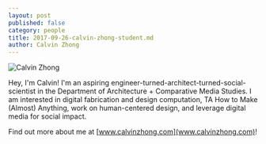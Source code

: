 ```yaml
---
layout: post
published: false
category: people
title: 2017-09-26-calvin-zhong-student.md
author: Calvin Zhong
---
```

![Calvin Zhong]({{site.baseurl}}/assets/calvin.png)

Hey, I'm Calvin! I'm an aspiring engineer-turned-architect-turned-social-scientist in the Department of Architecture + Comparative Media Studies. I am interested in digital fabrication and design computation, TA How to Make (Almost) Anything, work on human-centered design, and leverage digital media for social impact. 

Find out more about me at [www.calvinzhong.com](www.calvinzhong.com)! 